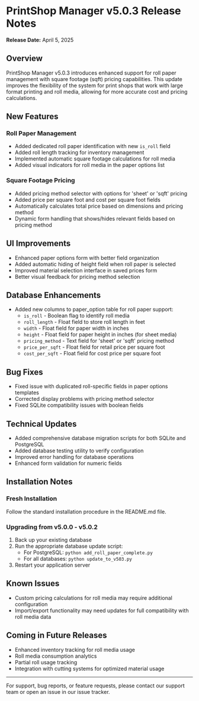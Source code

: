 # PrintShop Manager v5.0.3 Release Notes

**Release Date:** April 5, 2025

## Overview
PrintShop Manager v5.0.3 introduces enhanced support for roll paper management with square footage (sqft) pricing capabilities. This update improves the flexibility of the system for print shops that work with large format printing and roll media, allowing for more accurate cost and pricing calculations.

## New Features

### Roll Paper Management
- Added dedicated roll paper identification with new `is_roll` field
- Added roll length tracking for inventory management
- Implemented automatic square footage calculations for roll media
- Added visual indicators for roll media in the paper options list

### Square Footage Pricing
- Added pricing method selector with options for 'sheet' or 'sqft' pricing
- Added price per square foot and cost per square foot fields
- Automatically calculates total price based on dimensions and pricing method
- Dynamic form handling that shows/hides relevant fields based on pricing method

## UI Improvements
- Enhanced paper options form with better field organization
- Added automatic hiding of height field when roll paper is selected
- Improved material selection interface in saved prices form
- Better visual feedback for pricing method selection

## Database Enhancements
- Added new columns to paper_option table for roll paper support:
  - `is_roll` - Boolean flag to identify roll media
  - `roll_length` - Float field to store roll length in feet
  - `width` - Float field for paper width in inches
  - `height` - Float field for paper height in inches (for sheet media)
  - `pricing_method` - Text field for 'sheet' or 'sqft' pricing method
  - `price_per_sqft` - Float field for retail price per square foot
  - `cost_per_sqft` - Float field for cost price per square foot

## Bug Fixes
- Fixed issue with duplicated roll-specific fields in paper options templates
- Corrected display problems with pricing method selector
- Fixed SQLite compatibility issues with boolean fields

## Technical Updates
- Added comprehensive database migration scripts for both SQLite and PostgreSQL
- Added database testing utility to verify configuration
- Improved error handling for database operations
- Enhanced form validation for numeric fields

## Installation Notes

### Fresh Installation
Follow the standard installation procedure in the README.md file.

### Upgrading from v5.0.0 - v5.0.2
1. Back up your existing database
2. Run the appropriate database update script:
   - For PostgreSQL: `python add_roll_paper_complete.py`
   - For all databases: `python update_to_v503.py`
3. Restart your application server

## Known Issues
- Custom pricing calculations for roll media may require additional configuration
- Import/export functionality may need updates for full compatibility with roll media data

## Coming in Future Releases
- Enhanced inventory tracking for roll media usage
- Roll media consumption analytics
- Partial roll usage tracking
- Integration with cutting systems for optimized material usage

---

For support, bug reports, or feature requests, please contact our support team or open an issue in our issue tracker.